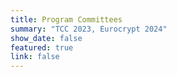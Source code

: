 ```yaml
---
title: Program Committees
summary: "TCC 2023, Eurocrypt 2024"
show_date: false
featured: true
link: false
---
```



